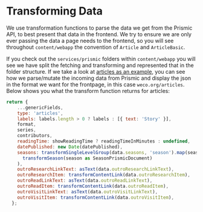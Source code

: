# Transforming Data

We use transformation functions to parse the data we get from the Prismic API, to best present that data in the frontend. 
We try to ensure we are only ever passing the data a page needs to the frontend, so you will see throughout `content/webapp` the convention of 
`Article` and `ArticleBasic`. 

If you check out the `services/prismic` folders within `content/webapp` you will see we have split the fetching and transforming and represented
that in the folder structure. If we take a look at [articles as an example](https://github.com/wellcomecollection/wellcomecollection.org/blob/main/content/webapp/services/prismic/transformers/articles.ts), you can see how we parse/mutate the incoming data from Prismic
and display the json in the format we want for the frontpage, in this case `weco.org/articles`. Below shows you what the transform function returns
for articles: 

```javascript
return {
    ...genericFields,
    type: 'articles',
    labels: labels.length > 0 ? labels : [{ text: 'Story' }],
    format,
    series,
    contributors,
    readingTime: showReadingTime ? readingTimeInMinutes : undefined,
    datePublished: new Date(datePublished),
    seasons: transformSingleLevelGroup(data.seasons, 'season').map(season =>
      transformSeason(season as SeasonPrismicDocument)
    ),
    outroResearchLinkText: asText(data.outroResearchLinkText),
    outroResearchItem: transformContentLink(data.outroResearchItem),
    outroReadLinkText: asText(data.outroReadLinkText),
    outroReadItem: transformContentLink(data.outroReadItem),
    outroVisitLinkText: asText(data.outroVisitLinkText),
    outroVisitItem: transformContentLink(data.outroVisitItem),
  };
```
